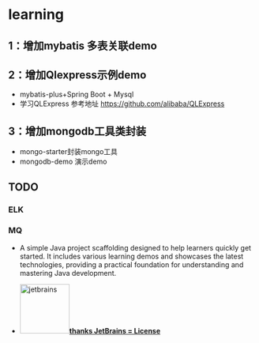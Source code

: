 # learning

## 1：增加mybatis 多表关联demo

## 2：增加Qlexpress示例demo

- mybatis-plus+Spring Boot + Mysql
- 学习QLExpress 参考地址 https://github.com/alibaba/QLExpress

## 3：增加mongodb工具类封装

- mongo-starter封装mongo工具
- mongodb-demo 演示demo

## TODO

### ELK

### MQ

- A simple Java project scaffolding designed to help learners quickly get started. It includes various learning demos and showcases the latest technologies, providing a practical foundation for understanding and mastering Java development.

- <a href="https://www.jetbrains.com"><img src="https://bkimg.cdn.bcebos.com/pic/b3fb43166d224f4a20a4541007a587529822720e7b2c?x-bce-process=image/resize,m_lfit,w_536,limit_1/format,f_auto" 
  width="100px" alt="jetbrains">**thanks JetBrains = License**</a>
